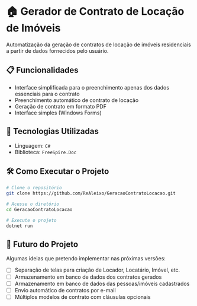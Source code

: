 # 🏠 Gerador de Contrato de Locação de Imóveis

Automatização da geração de contratos de locação de imóveis residenciais a partir de dados fornecidos pelo usuário.

## 📋 Funcionalidades

- Interface simplificada para o preenchimento apenas dos dados essenciais para o contrato
- Preenchimento automático de contrato de locação
- Geração de contrato em formato PDF
- Interface simples (Windows Forms)

## 🚀 Tecnologias Utilizadas

- Linguagem: `C#`
- Biblioteca: `FreeSpire.Doc`

## 🛠️ Como Executar o Projeto

```bash
# Clone o repositório
git clone https://github.com/ReAleixo/GeracaoContratoLocacao.git

# Acesse o diretório
cd GeracaoContratoLocacao

# Execute o projeto
dotnet run
```

## 🔮 Futuro do Projeto

Algumas ideias que pretendo implementar nas próximas versões:

- [ ] Separação de telas para criação de Locador, Locatário, Imóvel, etc.
- [ ] Armazenamento em banco de dados dos contratos gerados 
- [ ] Armazenamento em banco de dados das pessoas/imóveis cadastrados
- [ ] Envio automático de contratos por e-mail
- [ ] Múltiplos modelos de contrato com cláusulas opcionais
